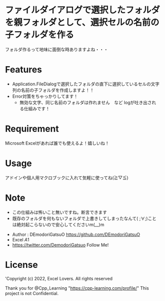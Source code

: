 # ファイルダイアログで選択したフォルダを親フォルダとして、選択セルの名前の子フォルダを作る

フォルダ作るって地味に面倒な時ありますよね・・・

# Features
 - Application.FileDialogで選択したフォルダの直下に選択しているセルの文字列の名前の子フォルダを作成しますよ！！
 - Error対策をちゃっかりしてます！
    - 無効な文字、同じ名前のフォルダは作れません　など logが吐き出される仕組みです！

# Requirement

Microsoft Excelがあれば誰でも使えるよ！嬉しいね！

# Usage

アドインや個人用マクロブックに入れて気軽に使ってね(≧▽≦)

# Note
 - この仕組みは怖いこと無いですね。断言できます
 - 既存のフォルダを何もないフォルダで上書きしてしまったなんて( ;∀;)ことは絶対起こらないので安心してくださいm(__)m

* Author          : DEmodoriGatsuO https://github.com/DEmodoriGatsuO
* Excel $A$1
* https://twitter.com/DemodoriGatsuo Follow Me!

# License
'Copyright (c) 2022, Excel Lovers. All rights reserved

Thank you for @Cpp_Learning "https://cpp-learning.com/profile/"
This project is not Confidential.